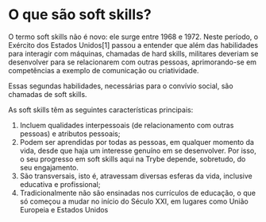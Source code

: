 <h1 aligh="center"> O que são soft skills? </h1>

O termo soft skills não é novo: ele surge entre 1968 e 1972. Neste período, o Exército dos Estados Unidos[1] passou a entender que além das habilidades para interagir com máquinas, chamadas de hard skills, militares deveriam se desenvolver para se relacionarem com outras pessoas, aprimorando-se em competências a exemplo de comunicação ou criatividade.

Essas segundas habilidades, necessárias para o convívio social, são chamadas de soft skills.

As soft skills têm as seguintes características principais:

<ol>
<li>Incluem qualidades interpessoais (de relacionamento com outras pessoas) e atributos pessoais;</li>
<li>Podem ser aprendidas por todas as pessoas, em qualquer momento da vida, desde que haja um interesse genuíno em se desenvolver. Por isso, o seu progresso em soft skills aqui na Trybe depende, sobretudo, do seu engajamento.	</li>
<li>São transversais, isto é, atravessam diversas esferas da vida, inclusive educativa e profissional;</li>
<li>Tradicionalmente não são ensinadas nos currículos de educação, o que só começou a mudar no início do Século XXI, em lugares como União Europeia e Estados Unidos</li>
</ol>

